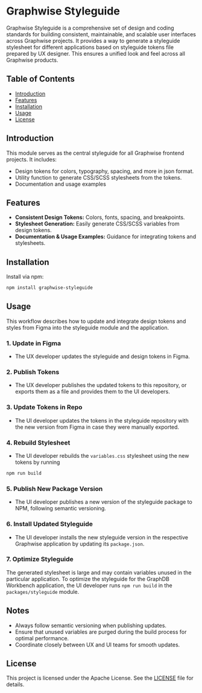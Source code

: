 # Graphwise Styleguide

Graphwise Styleguide is a comprehensive set of design and coding standards for building consistent, maintainable, 
and scalable user interfaces across Graphwise projects. It provides a way to generate a styleguide stylesheet for 
different applications based on styleguide tokens file prepared by UX designer. 
This ensures a unified look and feel across all Graphwise products.

## Table of Contents

- [Introduction](#introduction)
- [Features](#features)
- [Installation](#installation)
- [Usage](#usage)
- [License](#license)

## Introduction

This module serves as the central styleguide for all Graphwise frontend projects. It includes:

- Design tokens for colors, typography, spacing, and more in json format.
- Utility function to generate CSS/SCSS stylesheets from the tokens.
- Documentation and usage examples

## Features

- **Consistent Design Tokens:** Colors, fonts, spacing, and breakpoints.
- **Stylesheet Generation:** Easily generate CSS/SCSS variables from design tokens.
- **Documentation & Usage Examples:** Guidance for integrating tokens and stylesheets.

## Installation

Install via npm:

```bash
npm install graphwise-styleguide
```

## Usage

This workflow describes how to update and integrate design tokens and styles from Figma into the styleguide module and 
the application.

### 1. Update in Figma
- The UX developer updates the styleguide and design tokens in Figma.

### 2. Publish Tokens
- The UX developer publishes the updated tokens to this repository, or exports them as a file and provides them to the
UI developers.

### 3. Update Tokens in Repo
- The UI developer updates the tokens in the styleguide repository with the new version from Figma in case they were 
manually exported.

### 4. Rebuild Stylesheet
- The UI developer rebuilds the `variables.css` stylesheet using the new tokens by running 
```bash
npm run build
```

### 5. Publish New Package Version
- The UI developer publishes a new version of the styleguide package to NPM, following semantic versioning.

### 6. Install Updated Styleguide
- The UI developer installs the new styleguide version in the respective Graphwise application by updating its 
`package.json`.

### 7. Optimize Styleguide
The generated stylesheet is large and may contain variables unused in the particular application. To optimize the
styleguide for the GraphDB Workbench application, the UI developer runs `npm run build` in the `packages/styleguide`
module.

## Notes
- Always follow semantic versioning when publishing updates.
- Ensure that unused variables are purged during the build process for optimal performance.
- Coordinate closely between UX and UI teams for smooth updates.

## License

This project is licensed under the Apache License. See the [LICENSE](LICENSE) file for details.

